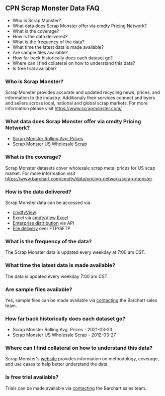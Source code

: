 ## CPN Scrap Monster Data FAQ
* Who is Scrap Monster?
* What data does Scrap Monster offer via cmdty Pricing Network?
* What is the coverage?
* How is the data delivered?
* What is the frequency of the data?
* What time the latest data is made available?
* Are sample files available?
* How far back historically does each dataset go?
* Where can I find collateral on how to understand this data?
* Is free trial available?

### Who is Scrap Monster?
Scrap Monster provides accurate and updated recycling news, prices, and information to the industry.  Additionaly their services connect and byers and sellers across local, national and global scrap markets.
For more information please visit https://www.scrapmonster.com/

### What data does Scrap Monster offer via cmdty Pricing Network?
* [Scrap Monster Rolling Avg. Prices](https://www.barchart.com/solutions/data/market/SCM_CPN_OTHERS)
* [Scrap Monster US Wholesale Scrap](https://www.barchart.com/solutions/data/market/SCM_PRICES)

### What is the coverage?
Scrap Monster datasets cover wholesale scrap metal prices for US scap market. For more information visit https://www.barchart.com/cmdty/data/pricing-network/scrap-monster

### How is the data delivered?
Scrap Monster data can be accessed via
* [cmdtyView](https://www.barchart.com/cmdty/trading/cmdtyview)
* Excel via [cmdtyView Excel](https://www.barchart.com/cmdty/trading/cmdtyview-excel)
* [Enterprise distribution](https://www.barchart.com/cmdty/contact) via API
* [File delivery](https://www.barchart.com/cmdty/contact) over FTP/SFTP

### What is the frequency of the data?
The Scrap Monster data is updated every weekday at 7:00 am CST.

### What time the latest data is made available?
The data is updated every weekday 7:00 am CST.

### Are sample files available?
Yes, sample files can be made available via [contacting](https://www.barchart.com/cmdty/contact) the Barchart sales team.

### How far back historically does each dataset go?
* Scrap Monster Rolling Avg. Prices - 2021-03-23
* Scrap Monster US Wholesale Scrap - 2012-03-27

### Where can I find collateral on how to understand this data?
Scrap Monster's [website](https://www.scrapmonster.com/) provides information on methodology, coverage, and use cases to help better understand the data.

### Is free trial available?
Trials can be made available via [contacting](https://www.barchart.com/cmdty/contact) the Barchart sales team.

